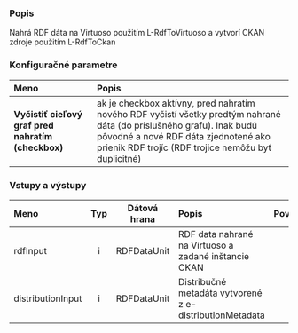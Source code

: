 ### Popis

Nahrá RDF dáta na Virtuoso použitím L-RdfToVirtuoso a vytvorí CKAN zdroje použitím L-RdfToCkan

### Konfiguračné parametre

| Meno | Popis |
|:----|:----|
|**Vyčistiť cieľový graf pred nahratím (checkbox)** | ak je checkbox aktívny, pred nahratím nového RDF vyčistí všetky predtým nahrané dáta (do príslušného grafu). Inak budú pôvodné a nové RDF dáta zjednotené ako prienik RDF trojíc (RDF trojice nemôžu byť duplicitné) |

### Vstupy a výstupy ###

|Meno |Typ | Dátová hrana | Popis | Povinné |
|:--------|:------:|:------:|:-------------|:---------------------:|
|rdfInput          |i| RDFDataUnit | RDF data nahrané na Virtuoso a zadané inštancie CKAN |x|
|distributionInput |i| RDFDataUnit | Distribučné metadáta vytvorené z e-distributionMetadata ||